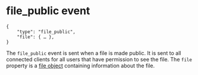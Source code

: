 # file_public event

	{
		"type": "file_public",
		"file": { … },
	}

The `file_public` event is sent when a file is made public. It is sent to all
connected clients for all users that have permission to see the file. The
`file` property is a [file object](/types/file) containing information about
the file.
